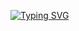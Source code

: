 [![Typing SVG](https://readme-typing-svg.demolab.com/?lines=Привет,+меня+зовут+Анастасия!;тут+собраны+мои+проекты)](https://git.io/typing-svg)
